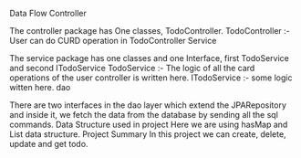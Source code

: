 <p>Data Flow
Controller</p>

<p>The controller package has One classes, TodoController.
TodoController :- User can do CURD operation in TodoController
Service</p>

<p>The service package has one classes and one Interface, first TodoService and second ITodoService
TodoService :- The logic of all the card operations of the user controller is written here.
ITodoService :- some logic witten here.
dao</p>

<p>There are two interfaces in the dao layer which extend the JPARepository and inside it, we fetch the data from the database by sending all the sql commands.
Data Structure used in project
Here we are using hasMap and List data structure.
Project Summary
In this project we can create, delete, update and get todo.</p>